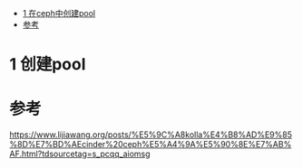 
<!-- @import "[TOC]" {cmd="toc" depthFrom=1 depthTo=6 orderedList=false} -->

<!-- code_chunk_output -->

* [1 在ceph中创建pool](#1-在ceph中创建pool)
* [参考](#参考)

<!-- /code_chunk_output -->

# 1 创建pool





# 参考

https://www.lijiawang.org/posts/%E5%9C%A8kolla%E4%B8%AD%E9%85%8D%E7%BD%AEcinder%20ceph%E5%A4%9A%E5%90%8E%E7%AB%AF.html?tdsourcetag=s_pcqq_aiomsg